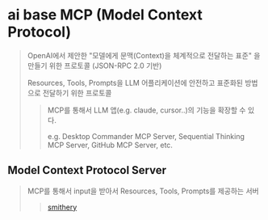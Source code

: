 # ai base MCP (Model Context Protocol)

> OpenAI에서 제안한 "모델에게 문맥(Context)을 체계적으로 전달하는 표준" 을 만들기 위한 프로토콜 (JSON-RPC 2.0 기반)
>
> Resources, Tools, Prompts을 LLM 어플리케이션에 안전하고 표준화된 방법으로 전달하기 위한 프로토콜
>
> > MCP를 통해서 LLM 앱(e.g. claude, cursor..)의 기능을 확장할 수 있다.
> >
> > e.g. Desktop Commander MCP Server, Sequential Thinking MCP Server, GitHub MCP Server, etc.

## Model Context Protocol Server

> MCP를 통해서 input을 받아서 Resources, Tools, Prompts를 제공하는 서버
>
> > [smithery](https://www.smithery.ai)
